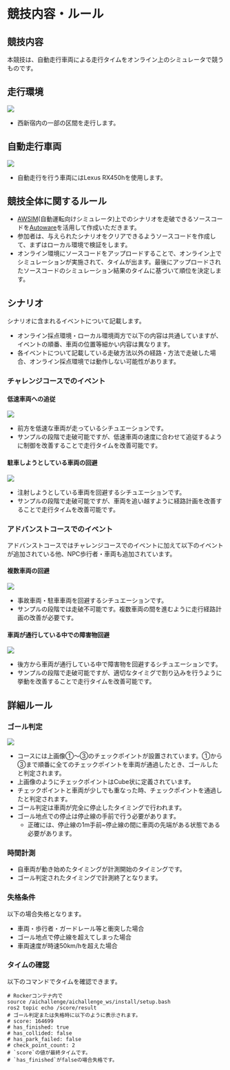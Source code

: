 # 競技内容・ルール

## 競技内容
本競技は、自動走行車両による走行タイムをオンライン上のシミュレータで競うものです。

## 走行環境
![](https://user-images.githubusercontent.com/10482465/204548584-a893236a-913b-467b-ae8e-3bb712e3f122.png)
- 西新宿内の一部の区間を走行します。

## 自動走行車両
![](https://user-images.githubusercontent.com/10482465/204553983-bc6ae7b2-c66d-4a11-80eb-123a5c3830c3.png)
- 自動走行を行う車両にはLexus RX450hを使用します。

## 競技全体に関するルール
- [AWSIM](https://github.com/tier4/AWSIM)(自動運転向けシミュレータ)上でのシナリオを走破できるソースコードを[Autoware](https://github.com/autowarefoundation/autoware/tree/awsim-stable)を活用して作成いただきます。
- 参加者は、与えられたシナリオをクリアできるようソースコードを作成して、まずはローカル環境で検証をします。
- オンライン環境にソースコードをアップロードすることで、オンライン上でシミュレーションが実施されて、タイムが出ます。最後にアップロードされたソースコードのシミュレーション結果のタイムに基づいて順位を決定します。

## シナリオ
シナリオに含まれるイベントについて記載します。

- オンライン採点環境・ローカル環境両方で以下の内容は共通していますが、イベントの順番、車両の位置等細かい内容は異なります。
- 各イベントについて記載している走破方法以外の経路・方法で走破した場合、オンライン採点環境では動作しない可能性があります。

### チャレンジコースでのイベント
#### 低速車両への追従
![](https://user-images.githubusercontent.com/10482465/204734102-696f8f1e-b0dd-48ce-b602-17b1992bfaa7.png)
- 前方を低速な車両が走っているシチュエーションです。
- サンプルの段階で走破可能ですが、低速車両の速度に合わせて追従するように制御を改善することで走行タイムを改善可能です。

#### 駐車しようとしている車両の回避
![](https://user-images.githubusercontent.com/10482465/204734114-54d9bf42-759c-48a7-a107-71150d2d2cea.png)
- 注射しようとしている車両を回避するシチュエーションです。
- サンプルの段階で走破可能ですが、車両を追い越すように経路計画を改善することで走行タイムを改善可能です。

### アドバンストコースでのイベント
アドバンストコースではチャレンジコースでのイベントに加えて以下のイベントが追加されている他、NPC歩行者・車両も追加されています。

#### 複数車両の回避
![](https://user-images.githubusercontent.com/10482465/204734079-d68e502f-7b9e-4890-bc12-614e19ad4708.png)
- 事故車両・駐車車両を回避するシチュエーションです。
- サンプルの段階では走破不可能です。複数車両の間を進むように走行経路計画の改善が必要です。

#### 車両が通行している中での障害物回避
![](https://user-images.githubusercontent.com/10482465/204734117-7dd16c72-5521-4cdb-a4d3-54b8090d5a78.png)
- 後方から車両が通行している中で障害物を回避するシチュエーションです。
- サンプルの段階で走破可能ですが、適切なタイミグで割り込みを行うように挙動を改善することで走行タイムを改善可能です。

## 詳細ルール
### ゴール判定
![](https://user-images.githubusercontent.com/10482465/204742349-6fa49680-f9fe-4589-9030-4bbd4a6d9cd3.png)
- コースには上画像①～③のチェックポイントが設置されています。①から③まで順番に全てのチェックポイントを車両が通過したとき、ゴールしたと判定されます。
- 上画像のようにチェックポイントはCube状に定義されています。
- チェックポイントと車両が少しでも重なった時、チェックポイントを通過したと判定されます。
- ゴール判定は車両が完全に停止したタイミングで行われます。
- ゴール地点での停止は停止線の手前で行う必要があります。
  - 正確には、停止線の1m手前~停止線の間に車両の先端がある状態である必要があります。

### 時間計測
- 自車両が動き始めたタイミングが計測開始のタイミングです。
- ゴール判定されたタイミングで計測終了となります。

### 失格条件
以下の場合失格となります。

- 車両・歩行者・ガードレール等と衝突した場合
- ゴール地点で停止線を超えてしまった場合
- 車両速度が時速50km/hを超えた場合

### タイムの確認
以下のコマンドでタイムを確認できます。
```
# Rockerコンテナ内で
source /aichallenge/aichallenge_ws/install/setup.bash
ros2 topic echo /score/result
# ゴール判定または失格時に以下のように表示されます。
# score: 164699
# has_finished: true
# has_collided: false
# has_park_failed: false
# check_point_count: 2
# `score`の値が最終タイムです。
# `has_finished`がfalseの場合失格です。
```
